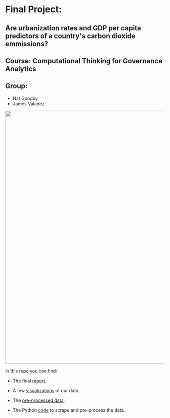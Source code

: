 # Final Project: 
## Are urbanization rates and GDP per capita predictors of a country's carbon dioxide emmissions?
## Course: Computational Thinking for Governance Analytics

## Group: 

* Nat Goodby
* James Valadez

<center>
<img src="https://github.com/ngoodby/Final_Project_James_Nat/blob/master/ProjectPhotop.jpg" width="800">
</center>

In this repo you can find:

* The final [report](http://htmlpreview.github.io/?https://github.com/ngoodby/Final_Project_James_Nat/blob/master/FinalProject_R_Work.html).

* A few [visualizations](https://github.com/ngoodby/Final_Project_James_Nat/blob/master/DataProjVisualization.pdf) of our data.

* The [pre-processed data](https://github.com/ngoodby/Final_Project_James_Nat/blob/master/Data/Cleaned_Data.csv).

* The Python [code](https://github.com/ngoodby/Final_Project_James_Nat/blob/master/Data/Data_Preprocessing.ipynb) to scrape and pre-process the data.
